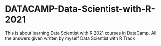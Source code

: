 # DATACAMP-Data-Scientist-with-R-2021
This is about learning Data Scientist with R 2021 courses in DataCamp. All the answers given written by myself Data Scientist with R Track
